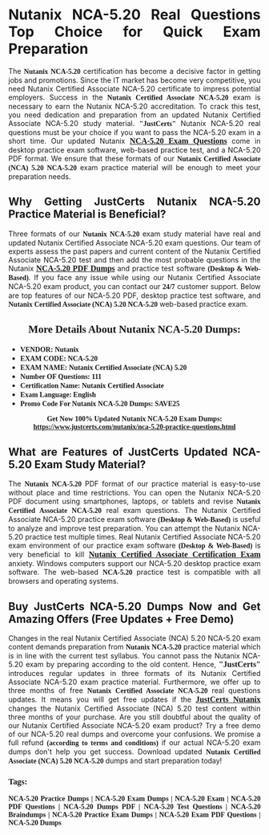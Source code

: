 <h1 style="text-align: justify;"><strong>Nutanix NCA-5.20 Real Questions Top Choice for Quick Exam Preparation</strong></h1>

<p style="text-align: justify;">The <span style="font-family:Georgia,serif;"><strong>Nutanix NCA-5.20</strong></span> certification has become a decisive factor in getting jobs and promotions. Since the IT market has become very competitive, you need Nutanix Certified Associate NCA-5.20 certificate to impress potential employers. Success in the <span style="font-family:Georgia,serif;"><strong>Nutanix Certified Associate NCA-5.20</strong></span> exam is necessary to earn the Nutanix NCA-5.20 accreditation. To crack this test, you need dedication and preparation from an updated Nutanix Certified Associate NCA-5.20 study material. <span style="font-size:14px;"><span style="font-family:Georgia,serif;"><strong>"JustCerts"</strong></span></span> Nutanix NCA-5.20 real questions must be your choice if you want to pass the NCA-5.20 exam in a short time. Our updated Nutanix <a href="https://www.justcerts.com/nutanix/nca-5.20-practice-questions.html"><span style="font-size:16px;"><span style="font-family:Georgia,serif;"><strong>NCA-5.20 Exam Questions</strong></span></span></a> come in desktop practice exam software, web-based practice test, and a NCA-5.20 PDF format. We ensure that these formats of our <span style="font-family:Georgia,serif;"><strong>Nutanix Certified Associate (NCA) 5.20 NCA-5.20</strong></span> exam practice material will be enough to meet your preparation needs.</p>

<h2 style="text-align: justify;"><strong>Why Getting JustCerts Nutanix NCA-5.20 Practice Material is Beneficial?</strong></h2>

<p style="text-align: justify;">Three formats of our <span style="font-family:Georgia,serif;"><strong>Nutanix NCA-5.20</strong></span> exam study material have real and updated Nutanix Certified Associate NCA-5.20 exam questions. Our team of experts assess the past papers and current content of the Nutanix Certified Associate NCA-5.20 test and then add the most probable questions in the Nutanix <a href="https://www.justcerts.com/nutanix/nca-5.20-practice-questions.html"><span style="font-size:16px;"><span style="font-family:Georgia,serif;"><strong>NCA-5.20 PDF Dumps</strong></span></span></a> and practice test software <span style="font-family:Georgia,serif;"><strong>(Desktop & Web-Based)</strong></span>. If you face any issue while using our Nutanix Certified Associate NCA-5.20 exam product, you can contact our <span style="font-family:Georgia,serif;"><strong>24/7</strong></span> customer support. Below are top features of our NCA-5.20 PDF, desktop practice test software, and <span style="font-family:Georgia,serif;"><strong>Nutanix Certified Associate (NCA) 5.20 NCA-5.20</strong></span> web-based practice exam.</p>

<h2 style="text-align: center;"><strong><span style="font-family:Georgia,serif;">More Details About Nutanix NCA-5.20 Dumps:</span></strong></h2>

<ul>
	<li style="text-align: justify;"><span style="font-size:14px;"><span style="font-family:Georgia,serif;"><strong>VENDOR: Nutanix</strong></span></span></li>
	<li style="text-align: justify;"><span style="font-size:14px;"><span style="font-family:Georgia,serif;"><strong>EXAM CODE: NCA-5.20</strong></span></span></li>
	<li style="text-align: justify;"><span style="font-size:14px;"><span style="font-family:Georgia,serif;"><strong>EXAM NAME: Nutanix Certified Associate (NCA) 5.20</strong></span></span></li>
	<li style="text-align: justify;"><span style="font-size:14px;"><span style="font-family:Georgia,serif;"><strong>Number OF Questions: 111</strong></span></span></li>
	<li style="text-align: justify;"><span style="font-size:14px;"><span style="font-family:Georgia,serif;"><strong>Certification Name: Nutanix Certified Associate</strong></span></span></li>
	<li style="text-align: justify;"><span style="font-size:14px;"><span style="font-family:Georgia,serif;"><strong>Exam Language: English</strong></span></span></li>
	<li style="text-align: justify;"><span style="font-size:14px;"><span style="font-family:Georgia,serif;"><strong>Promo Code For Nutanix NCA-5.20 Dumps: SAVE25</strong></span></span></li>
</ul>

<p style="text-align: center;"><strong><span style="font-family:Georgia,serif;"><span style="font-size:14px;">Get Now 100% Updated Nutanix NCA-5.20 Exam Dumps:</span> <a href="https://www.justcerts.com/nutanix/nca-5.20-practice-questions.html">https://www.justcerts.com/nutanix/nca-5.20-practice-questions.html</a></span></strong></p>

<h2 style="text-align: justify;"><strong>What are Features of JustCerts Updated NCA-5.20 Exam Study Material?</strong></h2>

<p style="text-align: justify;">The <span style="font-family:Georgia,serif;"><strong>Nutanix NCA-5.20</strong></span> PDF format of our practice material is easy-to-use without place and time restrictions. You can open the Nutanix NCA-5.20 PDF document using smartphones, laptops, or tablets and revise <span style="font-family:Georgia,serif;"><strong>Nutanix Certified Associate NCA-5.20</strong></span> real exam questions. The Nutanix Certified Associate NCA-5.20 practice exam software <span style="font-family:Georgia,serif;"><strong>(Desktop & Web-Based)</strong></span> is useful to analyze and improve test preparation. You can attempt the Nutanix NCA-5.20 practice test multiple times. Real Nutanix Certified Associate NCA-5.20 exam environment of our practice exam software <span style="font-family:Georgia,serif;"><strong>(Desktop & Web-Based)</strong></span> is very beneficial to kill <a href="https://www.justcerts.com/nutanix/nutanix-certified-associate-certification-exams.html"><span style="font-size:16px;"><span style="font-family:Georgia,serif;"><strong>Nutanix Certified Associate Certification Exam</strong></span></span></a> anxiety. Windows computers support our NCA-5.20 desktop practice exam software. The web-based <span style="font-family:Georgia,serif;"><strong>NCA-5.20 </strong></span> practice test is compatible with all browsers and operating systems.</p>

<h2 style="text-align: justify;"><strong>Buy JustCerts NCA-5.20 Dumps Now and Get Amazing Offers (Free Updates + Free Demo)</strong></h2>

<p style="text-align: justify;">Changes in the real Nutanix Certified Associate (NCA) 5.20 NCA-5.20 exam content demands preparation from <span style="font-family:Georgia,serif;"><strong>Nutanix NCA-5.20</strong></span> practice material which is in line with the current test syllabus. You cannot pass the Nutanix NCA-5.20 exam by preparing according to the old content. Hence, <span style="font-size:16px;"><span style="font-family:Georgia,serif;"><strong>"JustCerts"</strong></span></span> introduces regular updates in three formats of its Nutanix Certified Associate NCA-5.20 exam practice material. Furthermore, we offer up to three months of free <span style="font-family:Georgia,serif;"><strong>Nutanix Certified Associate NCA-5.20 </strong></span>real questions updates. It means you will get free updates if the <a href="https://www.justcerts.com/nutanix-certification-exams.html"><span style="font-size:16px;"><span style="font-family:Georgia,serif;"><strong>JustCerts Nutanix</strong></span></span></a> changes the Nutanix Certified Associate (NCA) 5.20 test content within three months of your purchase. Are you still doubtful about the quality of our Nutanix Certified Associate NCA-5.20 exam product? Try a free demo of our NCA-5.20 real dumps and overcome your confusions. We promise a full refund <span style="font-family:Georgia,serif;"><strong>(according to terms and conditions)</strong></span> if our actual NCA-5.20 exam dumps don't help you get success. Download updated <span style="font-family:Georgia,serif;"><strong>Nutanix Certified Associate (NCA) 5.20 NCA-5.20</strong></span> dumps and start preparation today!</p>

<h3 style="text-align: justify;"><span style="font-family:Georgia,serif;"><strong>Tags:</strong></span></h3>

<p style="text-align: justify;"><span style="font-family:Georgia,serif;"><strong>NCA-5.20 Practice Dumps | NCA-5.20 Exam Dumps | NCA-5.20 Exam | NCA-5.20 PDF Questions | NCA-5.20 Dumps PDF | NCA-5.20 Test Questions | NCA-5.20 Braindumps | NCA-5.20 Practice Exam Dumps | NCA-5.20 Exam PDF Questions | NCA-5.20 Dumps</strong></span></p>
